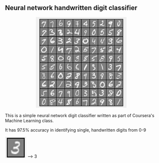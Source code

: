 ## Neural network handwritten digit classifier

<p align="center">
<img src="docs/images/digits.png" alt="digits" width="300" height="300">
</p>

This is a simple neural network digit classifier written as part of Coursera's Machine Learning class.

It has 97.5% accuracy in identifying single, handwritten digits from 0-9

<img src="docs/images/3.png" alt="digits" width="70" height="70"> --> 3
